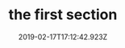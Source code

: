 ---
title: the first section
date: 2019-02-17T17:12:42.923Z
tutorial: Entrepreneurship
type: tutorial section
---